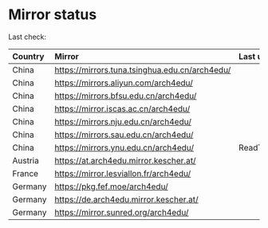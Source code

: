 <script src="./time.js"></script>
# Mirror status
Last check: <script type="text/javascript">localize(1688354836.7817154);</script>

|Country|Mirror|Last update|
|:------|:-----|:----------|
|China|https://mirrors.tuna.tsinghua.edu.cn/arch4edu/|<script type="text/javascript">localize(1688322711);</script>|
|China|https://mirrors.aliyun.com/arch4edu/|<script type="text/javascript">localize(1688279671);</script>|
|China|https://mirrors.bfsu.edu.cn/arch4edu/|<script type="text/javascript">localize(1688322711);</script>|
|China|https://mirror.iscas.ac.cn/arch4edu/|<script type="text/javascript">localize(1688322711);</script>|
|China|https://mirrors.nju.edu.cn/arch4edu/|<script type="text/javascript">localize(1688279671);</script>|
|China|https://mirrors.sau.edu.cn/arch4edu/|<script type="text/javascript">localize(1673850842);</script>|
|China|https://mirrors.ynu.edu.cn/arch4edu/|ReadTimeout|
|Austria|https://at.arch4edu.mirror.kescher.at/|<script type="text/javascript">localize(1688322711);</script>|
|France|https://mirror.lesviallon.fr/arch4edu/|<script type="text/javascript">localize(1688322711);</script>|
|Germany|https://pkg.fef.moe/arch4edu/|<script type="text/javascript">localize(1688322711);</script>|
|Germany|https://de.arch4edu.mirror.kescher.at/|<script type="text/javascript">localize(1688322711);</script>|
|Germany|https://mirror.sunred.org/arch4edu/|<script type="text/javascript">localize(1688322711);</script>|

<script src="./tablefilter/tablefilter.js"></script>
<script src="./table.js"></script>